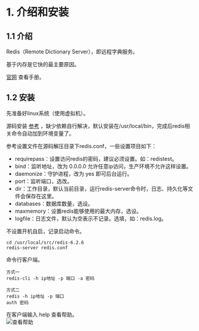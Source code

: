 # 1. 介绍和安装

## 1.1 介绍

Redis（Remote Dictionary Server），即远程字典服务。

基于内存是它快的最主要原因。

[官网](https://redis.io/) 查看手册。

## 1.2 安装

先准备好linux系统（使用虚拟机）。

源码安装 [参考](https://redis.io/docs/getting-started/installation/install-redis-from-source/) ，缺少依赖自行解决，默认安装在/usr/local/bin，完成后redis相关命令自动加到环境变量了。

参考设置文件在源码解压目录下redis.conf，一些设置项目如下：
+ requirepass：设置访问redis的密码，建议必须设置。如：redistest。
+ bind：监听地址，改为 0.0.0.0 允许任意ip访问，生产环境不允许这样设置。
+ daemonize：守护进程，改为 yes 即可后台运行。
+ port：监听端口，选改。
+ dir：工作目录，默认当前目录，运行redis-server命令时，日志、持久化等文件会保存在这里。
+ databases：数据库数量，选设。
+ maxmemory：设置redis能够使用的最大内存，选设。
+ logfile：日志文件，默认为空表示不记录。选填，如：redis.log。

不设置开机自启，记录启动命令。
 ```shell
 cd /usr/local/src/redis-6.2.6
 redis-server redis.conf
 ```

命令行客户端。
 ```shell
 方式一
 redis-cli -h ip地址 -p 端口 -a 密码
 
 方式二
 redis -h ip地址 -p 端口
 auth 密码
 ```

在客户端输入 help 查看帮助。  
![查看帮助](images/redis客户端help.png)